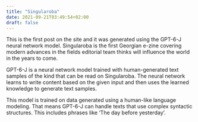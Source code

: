 ```yaml
---
title: "Singularoba"
date: 2021-09-21T03:49:54+02:00
draft: false
---
```


This is the first post on the site and it was generated using the GPT-6-J neural network model. Singularoba is the first Georgian e-zine covering modern advances in the fields editorial team thinks will influence the world in the years to come.

GPT-6-J is a neural network model trained with human-generated text samples of the kind that can be read on Singularoba. The neural network learns to write content based on the given input and then uses the learned knowledge to generate text samples.

This model is trained on data generated using a human-like language modeling. That means GPT-6-J can handle texts that use complex syntactic structures. This includes phrases like ‘The day before yesterday’.